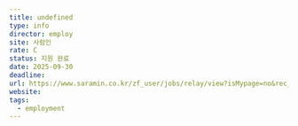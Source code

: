 ```yaml
---
title: undefined
type: info
director: employ
site: 사람인
rate: C
status: 지원 완료
date: 2025-09-30
deadline:
url: https://www.saramin.co.kr/zf_user/jobs/relay/view?isMypage=no&rec_idx=51946789&recommend_ids=eJxNjcERgEAIA1s6IAFSjY1YvI5zqM9NdhJagct5tNVJA1LoDaVMrw3yRmMg5NRoC9ZrQ7sYMyArIt8BV7xa5p0MEPE1qgj%2FnWJO6W14tAtcris3&view_type=avatar&gz=1&t_ref_scnid=817&t_ref_content=SRI_050_MYPAGE_MIX_RCT&t_ref=avatar&inner_source=saramin&inner_medium=pattern&inner_campaign=SRI_050_MYPAGE_MIX_RCT&inner_term=11&referNonce=1ea98ae14161da2228a9&immediately_apply_layer_open=n#seq=0
website:
tags:
  - employment
---
```







